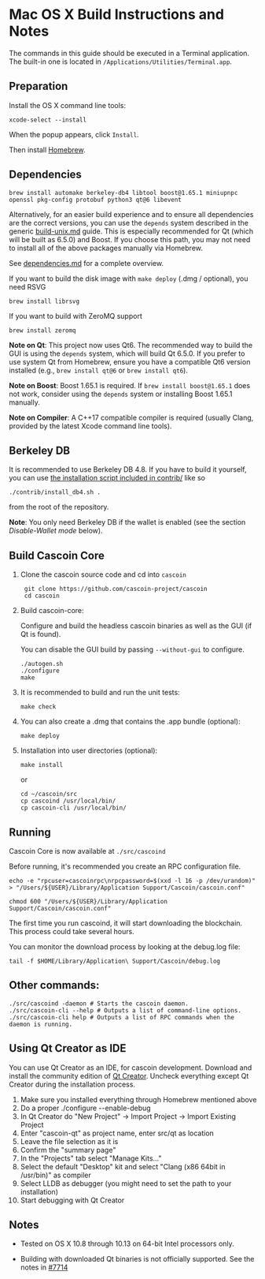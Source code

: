 Mac OS X Build Instructions and Notes
====================================
The commands in this guide should be executed in a Terminal application.
The built-in one is located in `/Applications/Utilities/Terminal.app`.

Preparation
-----------
Install the OS X command line tools:

`xcode-select --install`

When the popup appears, click `Install`.

Then install [Homebrew](https://brew.sh).

Dependencies
----------------------

    brew install automake berkeley-db4 libtool boost@1.65.1 miniupnpc openssl pkg-config protobuf python3 qt@6 libevent

Alternatively, for an easier build experience and to ensure all dependencies are the correct versions, you can use the `depends` system described in the generic [build-unix.md](build-unix.md) guide. This is especially recommended for Qt (which will be built as 6.5.0) and Boost. If you choose this path, you may not need to install all of the above packages manually via Homebrew.

See [dependencies.md](dependencies.md) for a complete overview.

If you want to build the disk image with `make deploy` (.dmg / optional), you need RSVG

    brew install librsvg

If you want to build with ZeroMQ support
    
    brew install zeromq

**Note on Qt**: This project now uses Qt6. The recommended way to build the GUI is using the `depends` system, which will build Qt 6.5.0. If you prefer to use system Qt from Homebrew, ensure you have a compatible Qt6 version installed (e.g., `brew install qt@6` or `brew install qt6`).

**Note on Boost**: Boost 1.65.1 is required. If `brew install boost@1.65.1` does not work, consider using the `depends` system or installing Boost 1.65.1 manually.

**Note on Compiler**: A C++17 compatible compiler is required (usually Clang, provided by the latest Xcode command line tools).

Berkeley DB
-----------
It is recommended to use Berkeley DB 4.8. If you have to build it yourself,
you can use [the installation script included in contrib/](/contrib/install_db4.sh)
like so

```shell
./contrib/install_db4.sh .
```

from the root of the repository.

**Note**: You only need Berkeley DB if the wallet is enabled (see the section *Disable-Wallet mode* below).

Build Cascoin Core
------------------------

1. Clone the cascoin source code and cd into `cascoin`

        git clone https://github.com/cascoin-project/cascoin
        cd cascoin

2.  Build cascoin-core:

    Configure and build the headless cascoin binaries as well as the GUI (if Qt is found).

    You can disable the GUI build by passing `--without-gui` to configure.

        ./autogen.sh
        ./configure
        make

3.  It is recommended to build and run the unit tests:

        make check

4.  You can also create a .dmg that contains the .app bundle (optional):

        make deploy

5.  Installation into user directories (optional):

        make install

    or

        cd ~/cascoin/src
        cp cascoind /usr/local/bin/
        cp cascoin-cli /usr/local/bin/

Running
-------

Cascoin Core is now available at `./src/cascoind`

Before running, it's recommended you create an RPC configuration file.

    echo -e "rpcuser=cascoinrpc\nrpcpassword=$(xxd -l 16 -p /dev/urandom)" > "/Users/${USER}/Library/Application Support/Cascoin/cascoin.conf"

    chmod 600 "/Users/${USER}/Library/Application Support/Cascoin/cascoin.conf"

The first time you run cascoind, it will start downloading the blockchain. This process could take several hours.

You can monitor the download process by looking at the debug.log file:

    tail -f $HOME/Library/Application\ Support/Cascoin/debug.log

Other commands:
-------

    ./src/cascoind -daemon # Starts the cascoin daemon.
    ./src/cascoin-cli --help # Outputs a list of command-line options.
    ./src/cascoin-cli help # Outputs a list of RPC commands when the daemon is running.

Using Qt Creator as IDE
------------------------
You can use Qt Creator as an IDE, for cascoin development.
Download and install the community edition of [Qt Creator](https://www.qt.io/download/).
Uncheck everything except Qt Creator during the installation process.

1. Make sure you installed everything through Homebrew mentioned above
2. Do a proper ./configure --enable-debug
3. In Qt Creator do "New Project" -> Import Project -> Import Existing Project
4. Enter "cascoin-qt" as project name, enter src/qt as location
5. Leave the file selection as it is
6. Confirm the "summary page"
7. In the "Projects" tab select "Manage Kits..."
8. Select the default "Desktop" kit and select "Clang (x86 64bit in /usr/bin)" as compiler
9. Select LLDB as debugger (you might need to set the path to your installation)
10. Start debugging with Qt Creator

Notes
-----

* Tested on OS X 10.8 through 10.13 on 64-bit Intel processors only.

* Building with downloaded Qt binaries is not officially supported. See the notes in [#7714](https://github.com/bitcoin/bitcoin/issues/7714)
